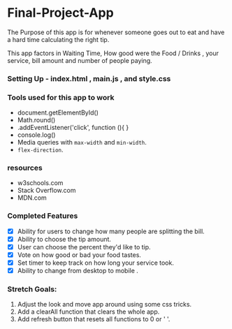 # Final-Project-App
The Purpose of this app is for whenever someone goes out to eat and have a hard time calculating the right tip.

This app factors in Waiting Time, How good were the Food / Drinks , your service, bill amount and number of people	paying.


### Setting Up - index.html , main.js , and style.css

### Tools used for this app to work
* document.getElementById()
* Math.round()
* .addEventListener('click', function (){
}
* console.log()
* Media queries with `max-width` and `min-width`.
* `flex-direction`.


### resources
* w3schools.com
* Stack Overflow.com
* MDN.com

### Completed Features

- [x] Ability for users to change how many people are splitting the bill.
- [x] Ability to choose the tip amount.
- [x] User can choose the percent they'd like to tip.
- [x] Vote on how good or bad your food tastes.
- [x] Set timer to keep track on how long your service took.
- [x] Ability to change from desktop to mobile .

### Stretch Goals:

1. Adjust the look and move app around using some css tricks.
2. Add a clearAll function that clears the whole app.
3. Add refresh button that resets all functions to 0 or ' '.



